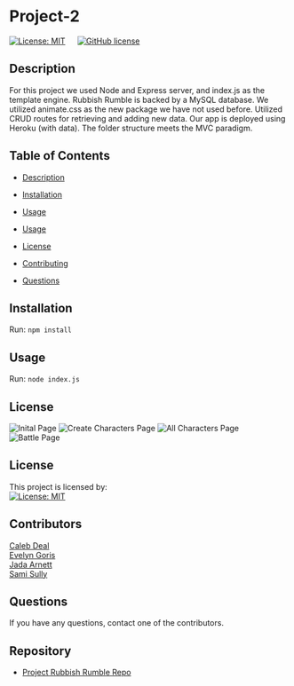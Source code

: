 # Project-2

[![License: MIT](https://img.shields.io/badge/License-MIT-yellow.svg)](https://opensource.org/licenses/MIT) &emsp; [![GitHub license](https://img.shields.io/badge/Made%20by-GROUP%2013-9cf?style=flat&logo=github)](http://https://github.com/SIROG-E)  
  
  ## Description
 For this project we used Node and Express server, and index.js as the template engine. Rubbish Rumble is backed by a MySQL database. We utilized animate.css as the new package we have not used before. Utilized CRUD routes for retrieving and adding new data. Our app is deployed using Heroku (with data). The folder structure meets the MVC paradigm.
 
  ## Table of Contents
  * [Description](#Description)
  * [Installation](#installation)
  * [Usage](#usage)
  * [Usage](#preview)
  * [License](#license)
  * [Contributing](#contributing)

  * [Questions](#questions)
  
  ## Installation

  Run: ```npm install```

  ## Usage
  Run: ```node index.js```

  ## License
  ![Inital Page](public/assets/images/Preview1.png)
  ![Create Characters Page](public/assets/images/Preview2.png)
  ![All Characters Page](public/assets/images/Preview3.png)
  ![Battle Page](public/assets/images/Preview4.png)

  ## License
  This project is licensed by: <br>
  [![License: MIT](https://img.shields.io/badge/License-MIT-yellow.svg)](https://opensource.org/licenses/MIT) 

  ## Contributors
  [Caleb Deal](https://github.com/cddeal12) <br>
  [Evelyn Goris](https://github.com/SIROG-E) <br>
  [Jada Arnett](https://github.com/jadavianet) <br>
  [Sami Sully](https://github.com/SamiSully) 
  
  ## Questions
  If you have any questions, contact one of the contributors.
  
  ## Repository
  - [Project Rubbish Rumble Repo](https://github.com/jadavianett/Rubbish-Rumble)